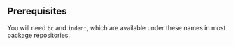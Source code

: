 ## Prerequisites

You will need `bc` and `indent`, which are available under these names in most package repositories.
